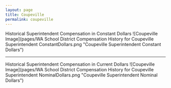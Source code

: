 ```yaml
---
layout: page
title: Coupeville
permalink: coupeville
---
```



Historical Superintendent Compensation in Constant Dollars
![Coupeville Image](pages/WA School District Compensation History for Coupeville Superintendent ConstantDollars.png "Coupeville Superintendent Constant Dollars")

___

Historical Superintendent Compensation in Current Dollars
![Coupeville Image](pages/WA School District Compensation History for Coupeville Superintendent NominalDollars.png "Coupeville Superintendent Nominal Dollars")